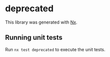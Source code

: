 # deprecated

This library was generated with [Nx](https://nx.dev).

## Running unit tests

Run `nx test deprecated` to execute the unit tests.
